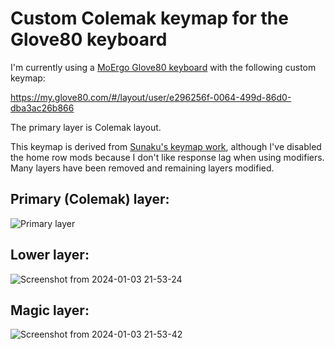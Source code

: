# Custom Colemak keymap for the Glove80 keyboard

I'm currently using a [MoErgo Glove80 keyboard](https://www.moergo.com/collections/glove80-keyboards) with the following custom keymap:

https://my.glove80.com/#/layout/user/e296256f-0064-499d-86d0-dba3ac26b866

The primary layer is Colemak layout.

This keymap is derived from [Sunaku's keymap work](https://github.com/sunaku/glove80-keymaps), although I've disabled the home row mods because I don't like response lag when using modifiers.  Many layers have been removed and remaining layers modified.

## Primary (Colemak) layer:

![Primary layer](https://github.com/mkinsner-personal/glove80-keymap/assets/155597296/3d5fff6a-defb-4e70-95a6-5094dfe528b9)

## Lower layer:

![Screenshot from 2024-01-03 21-53-24](https://github.com/mkinsner-personal/glove80-keymap/assets/155597296/b9bdf329-ebd0-4e59-8437-7df3317e71c7)

## Magic layer:

![Screenshot from 2024-01-03 21-53-42](https://github.com/mkinsner-personal/glove80-keymap/assets/155597296/5d64a19d-1e58-48b7-b89c-4b6bdfa34e99)
